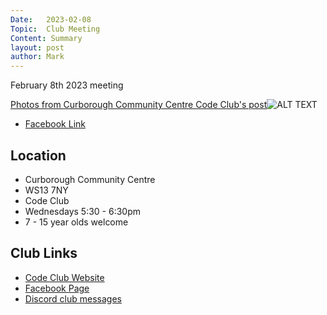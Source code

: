 ```yaml
---
Date:   2023-02-08
Topic:  Club Meeting
Content: Summary
layout: post
author: Mark
---
```

February 8th 2023 meeting

[Photos from Curborough Community Centre Code Club's post](https://www.facebook.com/720665616418529/posts/698970861921338)![ALT TEXT](https://scontent.fbhx6-1.fna.fbcdn.net/v/t39.30808-6/328254691_3284154465169559_2274310479871101387_n.jpg?stp=dst-jpg_p720x720&_nc_cat=107&ccb=1-7&_nc_sid=5f2048&_nc_ohc=KD0RECLEJ98AX8c83VZ&_nc_ht=scontent.fbhx6-1.fna&edm=AKK4YLsEAAAA&oh=00_AfBPV0Dl-0Xq5WK70WDXJiGWzbHIZUrB_0a-Fkl-9hQIYA&oe=652B7044)

* [Facebook Link](https://www.facebook.com/720665616418529/posts/698970861921338)

## Location

* Curborough Community Centre
* WS13 7NY
* Code Club
* Wednesdays 5:30 - 6:30pm
* 7 - 15 year olds welcome

## Club Links

* [Code Club Website](https://lichfield-code-club.github.io/)
* [Facebook Page](https://www.facebook.com/LichfieldCoders)
* [Discord club messages](https://discord.gg/szz6xGK)
